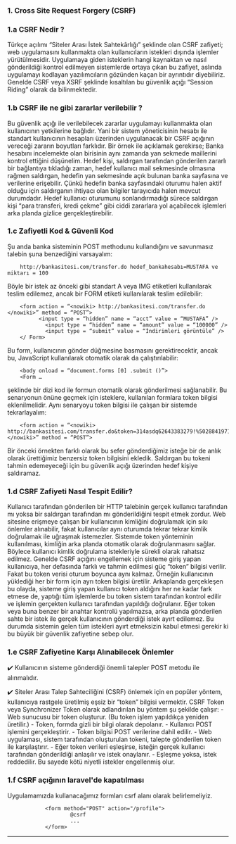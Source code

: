 ### 1. Cross Site Request Forgery (CSRF)
### 1.a CSRF Nedir ?

Türkçe açılımı “Siteler Arası İstek Sahtekârlığı” şeklinde olan CSRF zafiyeti; web uygulamasını kullanmakta olan kullanıcıların istekleri dışında işlemler yürütülmesidir. Uygulamaya giden isteklerin hangi kaynaktan ve nasıl gönderildiği kontrol edilmeyen sistemlerde ortaya çıkan bu zafiyet, aslında uygulamayı kodlayan yazılımcıların gözünden kaçan bir ayrıntıdır diyebiliriz. Genelde CSRF veya XSRF şeklinde kısaltılan bu güvenlik açığı “Session Riding” olarak da bilinmektedir.

### 1.b CSRF ile ne gibi zararlar verilebilir ?

Bu güvenlik açığı ile verilebilecek zararlar uygulamayı kullanmakta olan kullanıcının yetkilerine bağlıdır. Yani bir sistem yöneticisinin hesabı ile standart kullanıcının hesapları üzerinden uygulanacak bir CSRF açığının vereceği zararın boyutları farklıdır. Bir örnek ile açıklamak gerekirse; Banka hesabını incelemekte olan birisinin aynı zamanda yan sekmede maillerini kontrol ettiğini düşünelim. Hedef kişi, saldırgan tarafından gönderilen zararlı bir bağlantıya tıkladığı zaman, hedef kullanıcı mail sekmesinde olmasına rağmen saldırgan, hedefin yan sekmesinde açık bulunan banka sayfasına ve verilerine erişebilir. Çünkü hedefin banka sayfasındaki oturumu halen aktif olduğu için saldırganın ihtiyacı olan bilgiler tarayıcıda halen mevcut durumdadır. Hedef kullanıcı oturumunu sonlandırmadığı sürece saldırgan kişi “para transferi, kredi çekme” gibi ciddi zararlara yol açabilecek işlemleri arka planda gizlice gerçekleştirebilir.

### 1.c Zafiyetli Kod & Güvenli Kod

Şu anda banka sisteminin POST methodunu kullandığını ve savunmasız talebin şuna benzediğini varsayalım:

        http://bankasitesi.com/transfer.do hedef_bankahesabı=MUSTAFA ve miktarı = 100

Böyle bir istek az önceki gibi standart A veya IMG etiketleri kullanılarak teslim edilemez, ancak bir FORM etiketi kullanılarak teslim edilebilir:

        <form action = “<nowiki> http://bankasitesi.com/transfer.do </nowiki>” method = “POST”>
              <input type = “hidden” name = “acct” value = “MUSTAFA” />
                <input type = “hidden” name = “amount” value = “100000” />
                <input type = “submit” value = “İndirimleri görüntüle” /> 
        </ Form>

Bu form, kullanıcının gönder düğmesine basmasını gerektirecektir, ancak bu, JavaScript kullanılarak otomatik olarak da çalıştırılabilir:

        <body onload = “document.forms [0] .submit ()”>
        <Form …

şeklinde bir dizi kod ile formun otomatik olarak gönderilmesi sağlanabilir.
Bu senaryonun önüne geçmek için isteklere, kullanılan formlara token bilgisi eklenilmelidir. Aynı senaryoyu token bilgisi ile çalışan bir sistemde tekrarlayalım:

        <form action = “<nowiki> http://bankasitesi.com/transfer.do&token=314asdq62643383279!%5028841971 </nowiki>” method = “POST”>

Bir önceki örnekten farklı olarak bu sefer gönderdiğimiz isteğe bir de anlık olarak ürettiğimiz benzersiz token bilgisini ekledik. Saldırgan bu tokeni tahmin edemeyeceği için bu güvenlik açığı üzerinden hedef kişiye saldıramaz.

### 1.d CSRF Zafiyeti Nasıl Tespit Edilir?

Kullanıcı tarafından gönderilen bir HTTP talebinin gerçek kullanıcı tarafından mı yoksa bir saldırgan tarafından mı gönderildiğini tespit etmek zordur. Web sitesine erişmeye çalışan bir kullanıcının kimliğini doğrulamak için sıkı önlemler alınabilir, fakat kullanıcılar aynı oturumda tekrar tekrar kimlik doğrulamak ile uğraşmak istemezler. Sistemde token yönteminin kullanılması, kimliğin arka planda otomatik olarak doğrulanmasını sağlar. Böylece kullanıcı kimlik doğrulama istekleriyle sürekli olarak rahatsız edilmez. Genelde CSRF açığını engellemek için sisteme giriş yapan kullanıcıya, her defasında farklı ve tahmin edilmesi güç “token” bilgisi verilir. Fakat bu token verisi oturum boyunca aynı kalmaz. Örneğin kullanıcının yüklediği her bir form için ayrı token bilgisi üretilir. Arkaplanda gerçekleşen bu olayda, sisteme giriş yapan kullanıcı token aldığını her ne kadar fark etmese de, yaptığı tüm işlemlerde bu token sistem tarafından kontrol edilir ve işlemin gerçekten kullanıcı tarafından yapıldığı doğrulanır. Eğer token veya buna benzer bir anahtar kontrolü yapılmazsa, arka planda gönderilen sahte bir istek ile gerçek kullanıcının gönderdiği istek ayırt edilemez. Bu durumda sistemin gelen tüm istekleri ayırt etmeksizin kabul etmesi gerekir ki bu büyük bir güvenlik zafiyetine sebep olur.

### 1.e CSRF Zafiyetine Karşı Alınabilecek Önlemler

✔️ Kullanıcının sisteme gönderdiği önemli talepler POST metodu ile alınmalıdır.

✔️ Siteler Arası Talep Sahteciliğini (CSRF) önlemek için en popüler yöntem, kullanıcıya rastgele üretilmiş eşsiz bir “token” bilgisi vermektir. CSRF Token veya Synchronizer Token olarak adlandırılan bu yöntem şu şekilde çalışır:
        - Web sunucusu bir token oluşturur. (Bu token işlem yapıldıkça yeniden üretilir.)
        - Token, formda gizli bir bilgi olarak depolanır.
        - Kullanıcı POST işlemini gerçekleştirir.
        - Token bilgisi POST verilerine dahil edilir.
        - Web uygulaması, sistem tarafından oluşturulan tokeni, talepte gönderilen token ile karşılaştırır.
        - Eğer token verileri eşleşirse, isteğin gerçek kullanıcı tarafından gönderildiği anlaşılır ve istek onaylanır.
        - Eşleşme yoksa, istek reddedilir. Bu sayede kötü niyetli istekler engellenmiş olur.

### 1.f CSRF açığının laravel'de kapatılması

Uygulamamızda kullanacağımız formları csrf alanı olarak belirlemeliyiz.

                <form method="POST" action="/profile">
                        @csrf
                        ...
                </form>
<hr></hr>